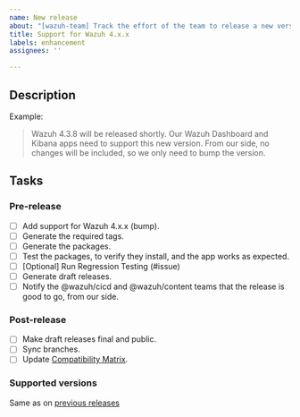 ```yaml
---
name: New release
about: "[wazuh-team] Track the effort of the team to release a new version of Wazuh"
title: Support for Wazuh 4.x.x
labels: enhancement
assignees: ''

---
```


## Description

Example:
> Wazuh 4.3.8 will be released shortly. Our Wazuh Dashboard and Kibana apps need to support this new version. From our side, no changes will be included, so we only need to bump the version.


## Tasks

### Pre-release
- [ ] Add support for Wazuh 4.x.x (bump).
- [ ] Generate the required tags.
- [ ] Generate the packages.
- [ ] Test the packages, to verify they install, and the app works as expected.
- [ ] [Optional] Run Regression Testing (#issue) 
- [ ] Generate draft releases.
- [ ] Notify the @wazuh/cicd and @wazuh/content teams that the release is good to go, from our side.

### Post-release
- [ ] Make draft releases final and public.
- [ ] Sync branches.
- [ ] Update [Compatibility Matrix](https://github.com/wazuh/wazuh-kibana-app/wiki/Compatibility).

### Supported versions

Same as on [previous releases](https://github.com/wazuh/wazuh-dashboard-plugins/wiki/Compatibility)
